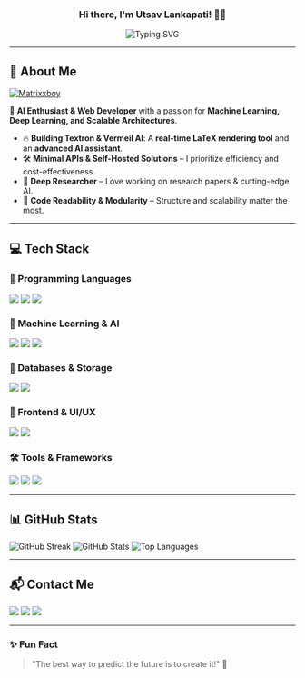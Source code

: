 ### <div align="center">Hi there, I'm Utsav Lankapati! 👋🚀</div>

<p align="center">
  <img src="https://readme-typing-svg.demolab.com?font=Fira+Code&weight=500&size=22&pause=1000&color=6A5ACD&center=true&vCenter=true&random=false&width=650&lines=Machine+Learning+%7C+Deep+Learning+%7C+Data+Science;Building+Textron+%26+Vermeil+AI;Minimal+APIs+%7C+Scalable+Architectures;Hands-on+Coder+%7C+Tech+Enthusiast;In-depth+Research+%7C+Building+AI+Assistants" alt="Typing SVG" />
</p>



---

## 🚀 About Me


[![Matrixxboy](https://img.shields.io/badge/github-Matrixxboy-purple.svg)](https://github.com/Matrixxboy)

🎯 **AI Enthusiast & Web Developer** with a passion for **Machine Learning, Deep Learning, and Scalable Architectures**.
- 🔥 **Building Textron & Vermeil AI**: A **real-time LaTeX rendering tool** and an **advanced AI assistant**.
- 🛠️ **Minimal APIs & Self-Hosted Solutions** – I prioritize efficiency and cost-effectiveness.
- 📖 **Deep Researcher** – Love working on research papers & cutting-edge AI.
- 🎨 **Code Readability & Modularity** – Structure and scalability matter the most.

---

## 💻 Tech Stack

### 🚀 Programming Languages
<p>
  <img src="https://img.shields.io/badge/Python-3776AB?style=for-the-badge&logo=python&logoColor=white" />
  <img src="https://img.shields.io/badge/JavaScript-F7DF1E?style=for-the-badge&logo=javascript&logoColor=black" />
  <img src="https://img.shields.io/badge/C%2B%2B-00599C?style=for-the-badge&logo=c%2B%2B&logoColor=white" />
</p>

### 🤖 Machine Learning & AI
<p>
  <img src="https://img.shields.io/badge/TensorFlow-FF6F00?style=for-the-badge&logo=tensorflow&logoColor=white" />
  <img src="https://img.shields.io/badge/PyTorch-EE4C2C?style=for-the-badge&logo=pytorch&logoColor=white" />
  <img src="https://img.shields.io/badge/OpenCV-5C3EE8?style=for-the-badge&logo=opencv&logoColor=white" />
</p>

### 📂 Databases & Storage
<p>
  <img src="https://img.shields.io/badge/MongoDB-47A248?style=for-the-badge&logo=mongodb&logoColor=white" />
  <img src="https://img.shields.io/badge/PostgreSQL-316192?style=for-the-badge&logo=postgresql&logoColor=white" />
</p>

### 🎨 Frontend & UI/UX
<p>
  <img src="https://img.shields.io/badge/React-61DAFB?style=for-the-badge&logo=react&logoColor=black" />
  <img src="https://img.shields.io/badge/TailwindCSS-06B6D4?style=for-the-badge&logo=tailwindcss&logoColor=white" />
</p>

### 🛠️ Tools & Frameworks
<p>
  <img src="https://img.shields.io/badge/Node.js-339933?style=for-the-badge&logo=nodedotjs&logoColor=white" />
  <img src="https://img.shields.io/badge/Vite-646CFF?style=for-the-badge&logo=vite&logoColor=white" />
  <img src="https://img.shields.io/badge/Docker-2496ED?style=for-the-badge&logo=docker&logoColor=white" />
</p>

---

## 📊 GitHub Stats

<p>
  <img src="https://github-readme-streak-stats.herokuapp.com/?user=Matrixxboy&theme=radical&hide_border=true" alt="GitHub Streak" />
  <img src="https://github-readme-stats.vercel.app/api?username=Matrixxboy&show_icons=true&theme=radical&hide_border=true" alt="GitHub Stats" />
  <img src="https://github-readme-stats.vercel.app/api/top-langs/?username=Matrixxboy&layout=compact&theme=radical&hide_border=true" alt="Top Languages" />
</p>

---

## 📬 Contact Me

<p>
  <a href="https://www.linkedin.com/in/utsav-lankapati-aa407b307/"  target="_blank"><img src="https://img.shields.io/badge/LinkedIn-0A66C2?style=for-the-badge&logo=linkedin&logoColor=white" /></a>
  <a href="https://twitter.com/your-profile"  target="_blank"><img src="https://img.shields.io/badge/Twitter-1DA1F2?style=for-the-badge&logo=twitter&logoColor=white" /></a>
  <a href="mailto:matrix.utsav.lankapati@gmail.com"  target="_blank"><img src="https://img.shields.io/badge/Gmail-D14836?style=for-the-badge&logo=gmail&logoColor=white" /></a>
</p>

---

### ✨ Fun Fact
> "The best way to predict the future is to create it!" 🚀

